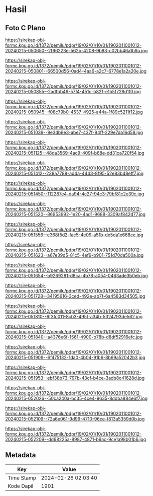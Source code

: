 # Hasil

## Foto C Plano

https://sirekap-obj-formc.kpu.go.id/f372/pemilu/pdpr/19/02/01/10/01/1902011001012-20240215-050650--2f96223e-562b-4208-9b83-c02bb46a1b9a.jpg

https://sirekap-obj-formc.kpu.go.id/f372/pemilu/pdpr/19/02/01/10/01/1902011001012-20240215-050801--66500d56-0ad4-4aa6-a2c7-6778e1a2a20e.jpg

https://sirekap-obj-formc.kpu.go.id/f372/pemilu/pdpr/19/02/01/10/01/1902011001012-20240215-050855--2adfbb46-57f4-451c-b821-e1b5f728d1f0.jpg

https://sirekap-obj-formc.kpu.go.id/f372/pemilu/pdpr/19/02/01/10/01/1902011001012-20240215-050945--f08c79b0-4537-4925-a44a-1f89c5211f12.jpg

https://sirekap-obj-formc.kpu.go.id/f372/pemilu/pdpr/19/02/01/10/01/1902011001012-20240215-051039--9e3db9e3-abe7-437f-94ff-229e7da16d58.jpg

https://sirekap-obj-formc.kpu.go.id/f372/pemilu/pdpr/19/02/01/10/01/1902011001012-20240215-051125--48da3569-4ac9-409f-b68e-dd31ca720f54.jpg

https://sirekap-obj-formc.kpu.go.id/f372/pemilu/pdpr/19/02/01/10/01/1902011001012-20240215-051412--238a7788-ad4a-4443-8f95-52e83b48eff7.jpg

https://sirekap-obj-formc.kpu.go.id/f372/pemilu/pdpr/19/02/01/10/01/1902011001012-20240215-051450--112287e4-da94-4c27-94c3-79bf81c2e39c.jpg

https://sirekap-obj-formc.kpu.go.id/f372/pemilu/pdpr/19/02/01/10/01/1902011001012-20240215-051520--86953992-1e20-4ad1-9688-3309af842d77.jpg

https://sirekap-obj-formc.kpu.go.id/f372/pemilu/pdpr/19/02/01/10/01/1902011001012-20240215-051556--e368f5d2-fac5-4e09-a51b-de5da1e668ce.jpg

https://sirekap-obj-formc.kpu.go.id/f372/pemilu/pdpr/19/02/01/10/01/1902011001012-20240215-051623--a67e39d5-81c5-4ef9-b901-751d70da500a.jpg

https://sirekap-obj-formc.kpu.go.id/f372/pemilu/pdpr/19/02/01/10/01/1902011001012-20240215-051654--b9269281-d8ca-4b78-a054-0463ade3b0eb.jpg

https://sirekap-obj-formc.kpu.go.id/f372/pemilu/pdpr/19/02/01/10/01/1902011001012-20240215-051728--34195616-3ced-492e-ab7f-6a4583d34505.jpg

https://sirekap-obj-formc.kpu.go.id/f372/pemilu/pdpr/19/02/01/10/01/1902011001012-20240215-051810--6f3fc011-8cb3-495f-a34b-5324793de562.jpg

https://sirekap-obj-formc.kpu.go.id/f372/pemilu/pdpr/19/02/01/10/01/1902011001012-20240215-051840--a4376e6f-1561-4900-b78b-d8df52916efc.jpg

https://sirekap-obj-formc.kpu.go.id/f372/pemilu/pdpr/19/02/01/10/01/1902011001012-20240215-051909--6f475132-1da0-4b04-91b6-8b69a52042b3.jpg

https://sirekap-obj-formc.kpu.go.id/f372/pemilu/pdpr/19/02/01/10/01/1902011001012-20240215-051953--ebf38b73-797b-43cf-b4ce-3adb8c41628d.jpg

https://sirekap-obj-formc.kpu.go.id/f372/pemilu/pdpr/19/02/01/10/01/1902011001012-20240215-052026--50ca240a-bc35-4ce4-9635-8ddba884e6f7.jpg

https://sirekap-obj-formc.kpu.go.id/f372/pemilu/pdpr/19/02/01/10/01/1902011001012-20240215-052109--72a6e061-9d99-4710-96ce-f813a5359d0b.jpg

https://sirekap-obj-formc.kpu.go.id/f372/pemilu/pdpr/19/02/01/10/01/1902011001012-20240215-052209--dd68225a-8987-4871-b9ac-9ce1a98b01b6.jpg


## Metadata

| Key        | Value               |
| ---------- | ------------------- |
| Time Stamp | 2024-02-26 02:03:40 |
| Kode Dapil | 1901                |



